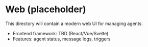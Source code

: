 # Web (placeholder)

This directory will contain a modern web UI for managing agents.

- Frontend framework: TBD (React/Vue/Svelte)
- Features: agent status, message logs, triggers
